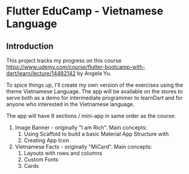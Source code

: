# Flutter EduCamp - Vietnamese Language

## Introduction

This project tracks my progress on this course https://www.udemy.com/course/flutter-bootcamp-with-dart/learn/lecture/14482142 by Angela Yu.

To spice things up, I'll create my own version of the exercises using the theme Vietnamese Language.
 The app will be available on the stores to serve both as a demo for intermediate programmer to
 learnDart and for anyone who interested in the Vietnamese language.

The app will have 9 sections / mini-app in same order as the course:
1. Image Banner - originally "I am Rich". Main concepts:
    1. Using Scaffold to build a basic Material App Structure with
    2. Creating App Icon
2. Vietnamese Facts - originally "MiCard". Main concepts:
    1. Layouts with rows and columns
    2. Custom Fonts
    3. Cards

